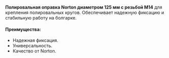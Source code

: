 **Полировальная оправка Norton диаметром 125 мм с резьбой М14** для крепления полировальных кругов. Обеспечивает надежную фиксацию и стабильную работу на болгарке.

#### Преимущества:

- Надежная фиксация.
- Универсальность.
- Качество от Norton.
